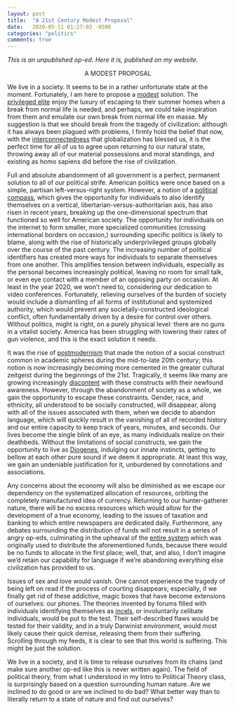 ```yaml
---
layout: post
title:  "A 21st Century Modest Proposal"
date:   2020-05-11 01:27:02 -0500
categories: "politics"
comments: true
---
```

<i>This is an unpublished op-ed. Here it is, published on my website.</i>

<center>A MODEST PROPOSAL</center>

We live in a society. It seems to be in a rather unfortunate state at the moment. Fortunately, I am here to propose a <a href="https://en.wikipedia.org/wiki/A_Modest_Proposal" target="_blank">modest</a> solution. The <a href="https://www.nytimes.com/2020/03/20/arts/music/coronavirus-gal-gadot-imagine.html" target="_black">privileged elite</a> enjoy the luxury of escaping to their summer homes when a break from normal life is needed, and perhaps, we could take inspiration from them and emulate our own break from normal life en masse. My suggestion is that we should break from the tragedy of civilization: although it has always been plagued with problems, I firmly hold the belief that now, with the <a href="https://en.wikipedia.org/wiki/List_of_social_networking_websites" target="_blank">interconnectedness</a> that globalization has blessed us, it is the perfect time for all of us to agree upon returning to our natural state, throwing away all of our material possessions and moral standings, and existing as homo sapiens did before the rise of civilization.<!-- more -->

Full and absolute abandonment of all government is a perfect, permanent solution to all of our political strife. American politics were once based on a simple, partisan left-versus-right system. However, a notion of a <a href="https://www.politicalcompass.org/" target="_blank">political compass</a>, which gives the opportunity for individuals to also identify themselves on a vertical, libertarian-versus-authoritarian axis, has also risen in recent years, breaking up the one-dimensional spectrum that functioned so well for American society. The opportunity for individuals on the internet to form smaller, more specialized communities (crossing international borders on occasion,) surrounding specific politics is likely to blame, along with the rise of historically underprivileged groups globally over the course of the past century. The increasing number of political identifiers has created more ways for individuals to separate themselves from one another. This amplifies tension between individuals, especially as the personal becomes increasingly political, leaving no room for small talk, or even eye contact with a member of an opposing party on occasion. At least in the year 2020, we won’t need to, considering our dedication to video conferences. Fortunately, relieving ourselves of the burden of society would include a dismantling of all forms of institutional and systemized authority, which would prevent any societally-constructed ideological conflict, often fundamentally driven by a desire for control over others. Without politics, might is right, on a purely physical level: there are no guns in a vitalist society. America has been struggling with lowering their rates of gun violence, and this is the exact solution it needs.

It was the rise of <a href="https://theconversation.com/explainer-what-is-postmodernism-20791" target="_black">postmodernism</a> that made the notion of a social construct common in academic spheres during the mid-to-late 20th century; this notion is now increasingly becoming more cemented in the greater cultural zeitgeist during the beginnings of the 21st. Tragically, it seems like many are growing increasingly <a href="https://en.wikipedia.org/wiki/Evergreen_State_College#2017_protests" target="_blank">discontent</a> with these constructs with their newfound awareness. However, through the abandonment of society as a whole, we gain the opportunity to escape these constraints. Gender, race, and ethnicity, all understood to be socially constructed, will disappear, along with all of the issues associated with them, when we decide to abandon language, which will quickly result in the vanishing of all of recorded history and our entire capacity to keep track of years, minutes, and seconds. Our lives become the single blink of an eye, as many individuals realize on their deathbeds. Without the limitations of social constructs, we gain the opportunity to live as <a href="https://youtu.be/-A3IlRATIsI" target="_blank">Diogenes</a>, indulging our innate instincts, getting to bellow at each other pure sound if we deem it appropriate. At least this way, we gain an undeniable justification for it, unburdened by connotations and associations.

Any concerns about the economy will also be diminished as we escape our dependency on the systematized allocation of resources, orbiting the completely manufactured idea of currency. Returning to our hunter-gatherer nature, there will be no excess resources which would allow for the development of a true economy, leading to the issues of taxation and banking to which entire newspapers are dedicated daily. Furthermore, any debates surrounding the distribution of funds will not result in a series of angry op-eds, culminating in the upheaval of the <a href="http://ephblog.com/2020/02/17/three-pillars-nonsense-1/?utm_source=rss&utm_medium=rss&utm_campaign=three-pillars-nonsense-1" target="_blank">entire system</a> which was originally used to distribute the aforementioned funds, because there would be no funds to allocate in the first place; well, that, and also, I don’t imagine we’d retain our capability for language if we’re abandoning everything else civilization has provided to us.

Issues of sex and love would vanish. One cannot experience the tragedy of being left on read if the process of courting disappears; especially, if we finally get rid of these addictive, magic boxes that have become extensions of ourselves: our phones. The theories invented by forums filled with individuals identifying themselves as <a href="https://incels.net/" target="_blank">incels</a>, or involuntarily celibate individuals, would be put to the test. Their self-described flaws would be tested for their validity, and in a truly Darwinist environment, would most likely cause their quick demise, releasing them from their suffering. Scrolling through my feeds, it is clear to see that this world is suffering. This might be just the solution.

We live in a society, and it is time to release ourselves from its chains (and make sure another op-ed like this is never written again). The field of political theory, from what I understood in my Intro to Political Theory class, is surprisingly based on a question surrounding human nature. Are we inclined to do good or are we inclined to do bad? What better way than to literally return to a state of nature and find out ourselves?